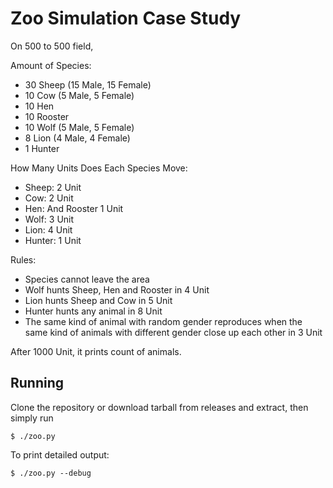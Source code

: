 # Zoo Simulation Case Study

On 500 to 500 field,

Amount of Species:
- 30 Sheep (15 Male, 15 Female)
- 10 Cow (5 Male, 5 Female)
- 10 Hen
- 10 Rooster
- 10 Wolf (5 Male, 5 Female)
- 8 Lion (4 Male, 4 Female)
- 1 Hunter

How Many Units Does Each Species Move:
- Sheep: 2 Unit
- Cow: 2 Unit
- Hen: And Rooster 1 Unit
- Wolf: 3 Unit
- Lion: 4 Unit
- Hunter: 1 Unit

Rules:
- Species cannot leave the area
- Wolf hunts Sheep, Hen and Rooster in 4 Unit
- Lion hunts Sheep and Cow in 5 Unit
- Hunter hunts any animal in 8 Unit
- The same kind of animal with random gender reproduces when the same kind of animals with different gender close up each other in 3 Unit

After 1000 Unit, it prints count of animals.

## Running

Clone the repository or download tarball from releases and extract, then simply run

`$ ./zoo.py`

To print detailed output:

`$ ./zoo.py --debug`




